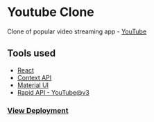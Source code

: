 # Youtube Clone

Clone of popular video streaming app - [YouTube](https://youtube.com)

## Tools used

- [React](https://reactjs.org/)
- [Context API](https://reactjs.org/docs/context.html)
- [Material UI](https://mui.com/)
- [Rapid API - YouTube@v3](https://rapidapi.com/ytdlfree/api/youtube-v31?utm_source=youtube.com%2FJavaScriptMastery&utm_medium=referral&utm_campaign=DevRel)

### [View Deployment](https://ytb-cln.netlify.app/)
